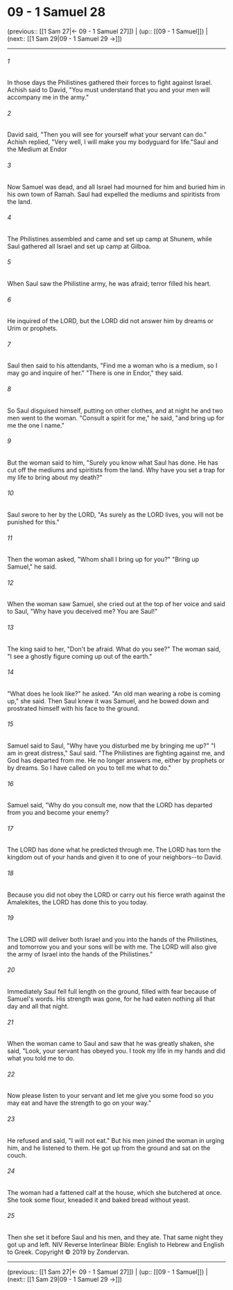 # 09 - 1 Samuel 28

(previous:: [[1 Sam 27|← 09 - 1 Samuel 27]]) | (up:: [[09 - 1 Samuel]]) | (next:: [[1 Sam 29|09 - 1 Samuel 29 →]])

***


###### 1 
In those days the Philistines gathered their forces to fight against Israel. Achish said to David, "You must understand that you and your men will accompany me in the army." 

###### 2 
David said, "Then you will see for yourself what your servant can do." Achish replied, "Very well, I will make you my bodyguard for life."Saul and the Medium at Endor 

###### 3 
Now Samuel was dead, and all Israel had mourned for him and buried him in his own town of Ramah. Saul had expelled the mediums and spiritists from the land. 

###### 4 
The Philistines assembled and came and set up camp at Shunem, while Saul gathered all Israel and set up camp at Gilboa. 

###### 5 
When Saul saw the Philistine army, he was afraid; terror filled his heart. 

###### 6 
He inquired of the LORD, but the LORD did not answer him by dreams or Urim or prophets. 

###### 7 
Saul then said to his attendants, "Find me a woman who is a medium, so I may go and inquire of her." "There is one in Endor," they said. 

###### 8 
So Saul disguised himself, putting on other clothes, and at night he and two men went to the woman. "Consult a spirit for me," he said, "and bring up for me the one I name." 

###### 9 
But the woman said to him, "Surely you know what Saul has done. He has cut off the mediums and spiritists from the land. Why have you set a trap for my life to bring about my death?" 

###### 10 
Saul swore to her by the LORD, "As surely as the LORD lives, you will not be punished for this." 

###### 11 
Then the woman asked, "Whom shall I bring up for you?" "Bring up Samuel," he said. 

###### 12 
When the woman saw Samuel, she cried out at the top of her voice and said to Saul, "Why have you deceived me? You are Saul!" 

###### 13 
The king said to her, "Don't be afraid. What do you see?" The woman said, "I see a ghostly figure coming up out of the earth." 

###### 14 
"What does he look like?" he asked. "An old man wearing a robe is coming up," she said. Then Saul knew it was Samuel, and he bowed down and prostrated himself with his face to the ground. 

###### 15 
Samuel said to Saul, "Why have you disturbed me by bringing me up?" "I am in great distress," Saul said. "The Philistines are fighting against me, and God has departed from me. He no longer answers me, either by prophets or by dreams. So I have called on you to tell me what to do." 

###### 16 
Samuel said, "Why do you consult me, now that the LORD has departed from you and become your enemy? 

###### 17 
The LORD has done what he predicted through me. The LORD has torn the kingdom out of your hands and given it to one of your neighbors--to David. 

###### 18 
Because you did not obey the LORD or carry out his fierce wrath against the Amalekites, the LORD has done this to you today. 

###### 19 
The LORD will deliver both Israel and you into the hands of the Philistines, and tomorrow you and your sons will be with me. The LORD will also give the army of Israel into the hands of the Philistines." 

###### 20 
Immediately Saul fell full length on the ground, filled with fear because of Samuel's words. His strength was gone, for he had eaten nothing all that day and all that night. 

###### 21 
When the woman came to Saul and saw that he was greatly shaken, she said, "Look, your servant has obeyed you. I took my life in my hands and did what you told me to do. 

###### 22 
Now please listen to your servant and let me give you some food so you may eat and have the strength to go on your way." 

###### 23 
He refused and said, "I will not eat." But his men joined the woman in urging him, and he listened to them. He got up from the ground and sat on the couch. 

###### 24 
The woman had a fattened calf at the house, which she butchered at once. She took some flour, kneaded it and baked bread without yeast. 

###### 25 
Then she set it before Saul and his men, and they ate. That same night they got up and left. NIV Reverse Interlinear Bible: English to Hebrew and English to Greek. Copyright © 2019 by Zondervan.

***

(previous:: [[1 Sam 27|← 09 - 1 Samuel 27]]) | (up:: [[09 - 1 Samuel]]) | (next:: [[1 Sam 29|09 - 1 Samuel 29 →]])
